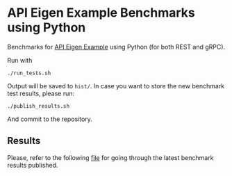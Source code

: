 # API Eigen Example Benchmarks using Python

Benchmarks for [API Eigen Example](https://github.com/ansys/api-eigen-example) using Python (for both REST and gRPC).

Run with
```
./run_tests.sh
```

Output will be saved to `hist/`. In case you want to store the new benchmark test results, please run:
```
./publish_results.sh
```

And commit to the repository.

## Results

Please, refer to the following [file](https://github.com/ansys/api-eigen-example/edit/feat/bm-results/benchmark/python/results/README.md) for going through the latest benchmark results published.
